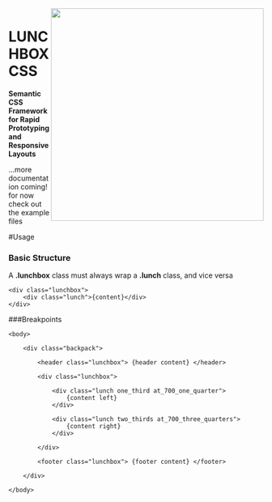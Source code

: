 <img src="https://dl.dropbox.com/u/1255340/lunchbox-logo-2x.jpg" width="420" height="420" align="right">

# LUNCHBOX CSS

**Semantic CSS Framework for Rapid Prototyping and Responsive Layouts**

…more documentation coming! for now check out the example files


#Usage

### Basic Structure

A **.lunchbox** class must always wrap a **.lunch** class, and vice versa

	<div class="lunchbox">
		<div class="lunch">{content}</div>
	</div>


###Breakpoints


	<body>
	
		<div class="backpack">

			<header class="lunchbox"> {header content} </header>

			<div class="lunchbox">
			
				<div class="lunch one_third at_700_one_quarter">
					{content left}				
				</div>
			
				<div class="lunch two_thirds at_700_three_quarters">
					{content right}
				</div>
			
			</div>
		
			<footer class="lunchbox"> {footer content} </footer>
		
		</div>
		
	</body>	